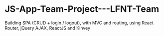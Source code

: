# JS-App-Team-Project---LFNT-Team
Building SPA (CRUD + login / logout), with MVC and routing, using React Router, jQuery AJAX, ReactJS and Kinvey 
